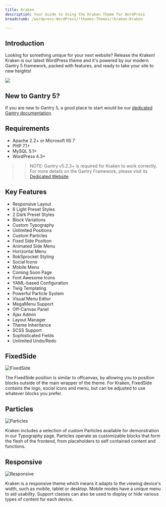 ```yaml
---
title: Kraken
description: Your Guide to Using the Kraken Theme for WordPress
breadcrumb: /wordpress:WordPress/!themes:Themes/!kraken:Kraken

---
```


Introduction
-----

Looking for something unique for your next website? Release the Kraken! Kraken is our latest WordPress theme and it's powered by our modern Gantry 5 framework, packed with features, and ready to take your site to new heights!

![](assets/kraken2.jpeg)

New to Gantry 5?
-----
If you are new to Gantry 5, a good place to start would be our [dedicated Gantry documentation](http://docs.gantry.org).

Requirements
-----
* Apache 2.2+ or Microsoft IIS 7
* PHP 7.1+ 
* MySQL 5.1+
* WordPress 4.3+

>> NOTE: Gantry v5.2.3+ is required for Kraken to work correctly. For more details on the Gantry Framework, please visit its [Dedicated Website](http://gantry.org).

Key Features
-----

* Responsive Layout
* 6 Light Preset Styles
* 2 Dark Preset Styles
* Block Variations
* Custom Typography
* Unlimited Positions
* Custom Particles
* Fixed Side Position
* Animated Side Menu
* Horizontal Menu
* RokSprocket Styling
* Social Icons
* Mobile Menu
* Coming Soon Page
* Font Awesome Icons
* YAML-based Configuration
* Twig Templating
* Powerful Particle System
* Visual Menu Editor
* MegaMenu Support
* Off-Canvas Panel
* Ajax Admin
* Layout Manager
* Theme Inheritance
* SCSS Support
* Sophisticated Fields
* Unlimited Undo/Redo

## FixedSide

![FixedSide](ft-2.jpg)

The FixedSide position is similar to offcanvas, by allowing you to position blocks outside of the main wrapper of the theme. For Kraken, FixedSide contains the logo, social icons and menu, but can be adjusted to use whatever blocks you prefer.

## Particles

![Particles](ft-3.jpg)

Kraken includes a selection of custom Particles available for demonstration in our Typography page. Particles operate as customizable blocks that form the flesh of the frontend, from placeholders to self contained content and functions.

## Responsive

![Responsive](ft-4.jpg)

Kraken is a responsive theme which means it adapts to the viewing device's width, such as mobile, tablet or desktop. Mobile modes have a unique menu to aid usability. Support classes can also be used to display or hide various types of content for each device.
